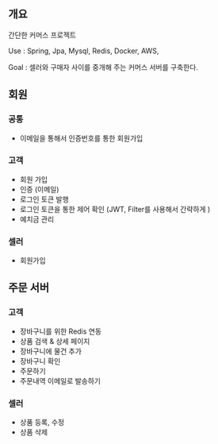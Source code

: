 ## 개요
간단한 커머스 프로젝트

Use : Spring, Jpa, Mysql, Redis, Docker, AWS,

Goal : 셀러와 구매자 사이를 중개해 주는 커머스 서버를 구축한다.


## 회원
### 공통
- 이메일을 통해서 인증번호를 통한 회원가입

### 고객
- 회원 가입
- 인증 (이메일)
- 로그인 토큰 발행
- 로그인 토큰을 통한 제어 확인 (JWT, Filter를 사용해서 간략하게 )  
- 예치금 관리

### 셀러
- 회원가입


## 주문 서버

### 고객
- 장바구니를 위한 Redis 연동
- 상품 검색 & 상세 페이지
- 장바구니에 물건 추가
- 장바구니 확인
- 주문하기
- 주문내역 이메일로 발송하기

### 셀러
- 상품 등록, 수정
- 상품 삭제
